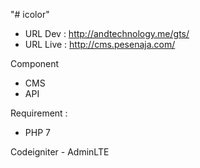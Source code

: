 "# icolor"

- URL Dev : http://andtechnology.me/gts/
- URL Live : http://cms.pesenaja.com/

Component
- CMS
- API

Requirement :
- PHP 7


Codeigniter - AdminLTE 
